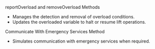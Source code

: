 reportOverload and removeOverload Methods
   - Manages the detection and removal of overload conditions.
   - Updates the overloaded variable to halt or resume lift operations.
 
 Communicate With Emergency Services Method
   - Simulates communication with emergency services when required.

